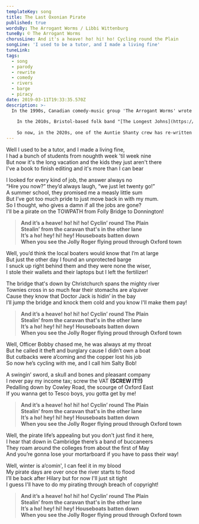 ```yaml
---
templateKey: song
title: The Last Oxonian Pirate
published: true
wordsBy: The Arrogant Worms / Libbi Wittenburg
tuneBy: © The Arrogant Worms
chorusLine: And it's a heave! ho! hi! ho! Cycling round the Plain
songLine: 'I used to be a tutor, and I made a living fine'
tuneLink: 
tags:
  - song
  - parody
  - rewrite
  - comedy
  - rivers
  - barge
  - piracy
date: 2019-03-11T19:33:35.570Z
description: >-
  In the 1990s, Canadian comedy-music group 'The Arrogant Worms' wrote a song called "The Last Saskatchewan Pirate". It is based on the absurd notion of a pirate crew forming in Saskatchewan, a landlocked province in Western Canada. The joke in the song was a crew of pirates who existed nowhere near the sea.
  
    In the 2010s, Bristol-based folk band "[The Longest Johns](https://thelongestjohns.bandcamp.com/music)" rewrote it. Possibly entirely missing the point, they chose to set the song in Bristol, a port city famous for pirates. That didn't quite work for us. 
  
    So now, in the 2020s, one of the Auntie Shanty crew has re-written it *again*, reclaiming the song for a landlocked part of the world.
---
```

Well I used to be a tutor, and I made a living fine,\
I had a bunch of students from noughth week 'til week nine\
But now it's the long vacation and the kids they just aren't there\
I've a book to finish editing and it's more than I can bear

I looked for every kind of job, the answer always no\
“Hire you now?” they’d always laugh, “we just let twenty go!”\
A summer school, they promised me a measly little sum\
But I’ve got too much pride to just move back in with my mum.\
So I thought, who gives a damn if all the jobs are gone?\
I'll be a pirate on the TOWPATH from Folly Bridge to Donnington!

>**And it’s a heave! ho! hi! ho! Cyclin’ round The Plain\
Stealin’ from the caravan that's in the other lane\
It’s a ho! hey! hi! hey! Houseboats batten down\
When you see the Jolly Roger flying proud through Oxford town**

Well, you’d think the local boaters would know that I’m at large\
But just the other day I found an unprotected barge\
I snuck up right behind them and they were none the wiser,\
I stole their wallets and their laptops but I left the fertilizer!

The bridge that's down by Christchurch spans the mighty river\
Townies cross in so much fear their stomachs are a’quiver\
Cause they know that Doctor Jack is hidin’ in the bay\
I’ll jump the bridge and knock them cold and you know I'll make them pay!

>**And it’s a heave! ho! hi! ho! Cyclin’ round The Plain\
Stealin’ from the caravan that's in the other lane\
It’s a ho! hey! hi! hey! Houseboats batten down\
When you see the Jolly Roger flying proud through Oxford town**

Well, Officer Bobby chased me, he was always at my throat\
But he called it theft and burglary cause I didn’t own a boat\
But cutbacks were a’coming and the copper lost his job\
So now he’s cycling with me, and I call him Salty Bob!

A swingin’ sword, a skull and bones and pleasant company\
I never pay my income tax; screw the VAT **(SCREW IT!!)**\
Pedalling down by Cowley Road, the scourge of Oxford East\
If you wanna get to Tesco boys, you gotta get by me!

>**And it’s a heave! ho! hi! ho! Cyclin’ round The Plain\
Stealin’ from the caravan that's in the other lane\
It’s a ho! hey! hi! hey! Houseboats batten down\
When you see the Jolly Roger flying proud through Oxford town**

Well, the pirate life’s appealing but you don't just find it here,\
I hear that down in Cambridge there’s a band of buccaneers\
They roam around the colleges from about the first of May\
And you’re gonna lose your mortarboard if you have to pass their way!

Well, winter is a’comin', I can feel it in my blood\
My pirate days are over once the river starts to flood\
I’ll be back after Hilary but for now I'll just sit tight\
I guess I'll have to do my pirating through breach of copyright!

>**And it’s a heave! ho! hi! ho! Cyclin’ round The Plain\
Stealin’ from the caravan that's in the other lane\
It’s a ho! hey! hi! hey! Houseboats batten down\
When you see the Jolly Roger flying proud through Oxford town**
